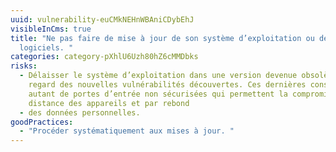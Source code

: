 ```yaml
---
uuid: vulnerability-euCMkNEHnWBAniCDybEhJ
visibleInCms: true
title: "Ne pas faire de mise à jour de son système d’exploitation ou de ses
  logiciels. "
categories: category-pXhlU6Uzh80hZ6cMMDbks
risks:
  - Délaisser le système d’exploitation dans une version devenue obsolète au
    regard des nouvelles vulnérabilités découvertes. Ces dernières constituent
    autant de portes d’entrée non sécurisées qui permettent la compromission à
    distance des appareils et par rebond
  - des données personnelles.
goodPractices:
  - "Procéder systématiquement aux mises à jour. "
---
```

